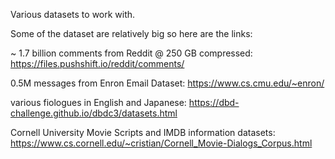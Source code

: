 Various datasets to work with. 


Some of the dataset are relatively big so here are the links:

~ 1.7 billion comments from Reddit @ 250 GB compressed: https://files.pushshift.io/reddit/comments/

0.5M messages from Enron Email Dataset: https://www.cs.cmu.edu/~enron/

various fiologues in English and Japanese: https://dbd-challenge.github.io/dbdc3/datasets.html

Cornell University Movie Scripts and IMDB information datasets: https://www.cs.cornell.edu/~cristian/Cornell_Movie-Dialogs_Corpus.html

